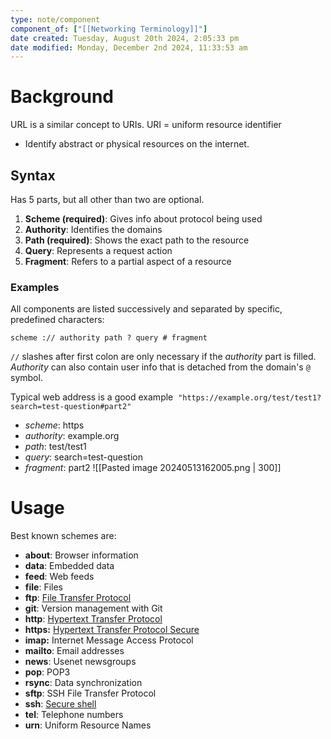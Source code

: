 ```yaml
---
type: note/component
component_of: ["[[Networking Terminology]]"]
date created: Tuesday, August 20th 2024, 2:05:33 pm
date modified: Monday, December 2nd 2024, 11:33:53 am
---
```

# Background
URL is a similar concept to URIs. 
URI = uniform resource identifier
- Identify abstract or physical resources on the internet. 

## Syntax
Has 5 parts, but all other than two are optional.
1. **Scheme (required)**: Gives info about protocol being used
2. **Authority**: Identifies the domains
3. **Path (required)**: Shows the exact path to the resource
4. **Query**: Represents a request action
5. **Fragment**: Refers to a partial aspect of a resource

### Examples
All components are listed successively and separated by specific, predefined characters:
```
scheme :// authority path ? query # fragment
```

`//` slashes after first colon are only necessary if the *authority* part is filled. *Authority* can also contain user info that is detached from the domain's `@` symbol. 

Typical web address is a good example
 `"https://example.org/test/test1?search=test-question#part2"`
- _scheme_: https
- _authority_: example.org
- _path_: test/test1
- _query_: search=test-question
- _fragment_: part2
![[Pasted image 20240513162005.png | 300]]

# Usage
Best known schemes are: 
- **about**: Browser information
- **data**: Embedded data
- **feed**: Web feeds
- **file**: Files
- **ftp**: [File Transfer Protocol](https://www.ionos.com/digitalguide/server/know-how/file-transfer-protocol/ "File Transfer Protocol")
- **git**: Version management with Git
- **http**: [Hypertext Transfer Protocol](https://www.ionos.com/digitalguide/hosting/technical-matters/what-is-http/ "protocolo HTTP")
- **https:** [Hypertext Transfer Protocol Secure](https://www.ionos.com/digitalguide/hosting/technical-matters/what-is-https/ "What is HTTPS?")
- **imap:** Internet Message Access Protocol
- **mailto**: Email addresses
- **news**: Usenet newsgroups
- **pop**: POP3
- **rsync**: Data synchronization
- **sftp**: SSH File Transfer Protocol
- **ssh**: [Secure shell](https://www.ionos.com/digitalguide/server/tools/ssh-secure-shell/ "SSH: Secure Shell")
- **tel**: Telephone numbers
- **urn**: Uniform Resource Names